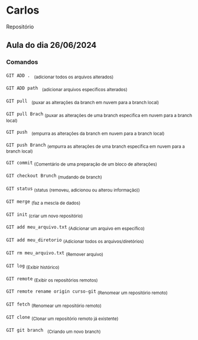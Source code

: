 # Carlos
Repositório

## Aula do dia 26/06/2024

### Comandos

```GIT ADD . ``` <sub> (adicionar todos os arquivos alterados) 

```GIT ADD path ``` <sub> (adicionar arquivos especificos alterados)

```GIT pull ``` <sub> (puxar as alterações da branch em nuvem para a branch local)

```GIT pull Brach``` <sub> (puxar as alterações de uma branch especifica em nuvem para a branch local)

```GIT push ``` <sub> (empurra as alterações da branch em nuvem para a branch local)

```GIT push Branch``` <sub> (empurra as alterações de uma branch especifica em nuvem para a branch local)

```GIT commit``` <sub> (Comentário de uma preparação de um bloco de alterações)

```GIT checkout Brunch``` <sub> (mudando de branch)

```GIT status``` <sub> (status (removeu, adicionou ou alterou informação))

```GIT merge``` <sub> (faz a mescla de dados)

```GIT init``` <sub> (criar um novo repositório)

```GIT add meu_arquivo.txt``` <sub> (Adicionar um arquivo em específico)

```GIT add meu_diretorio``` <sub> (Adicionar todos os arquivos/diretórios)

```GIT rm meu_arquivo.txt``` <sub> (Remover arquivo)

```GIT log``` <sub> (Exibir histórico)

```GIT remote``` <sub> (Exibir os repositórios remotos)

```GIT remote rename origin curso-git``` <sub> (Renomear um repositório remoto)

```GIT fetch``` <sub> (Renomear um repositório remoto)

```GIT clone``` <sub> (Clonar um repositório remoto já existente) 

```GIT git branch ``` <sub> (Criando um novo branch) 

